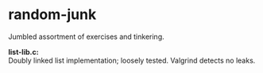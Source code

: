 # random-junk
Jumbled assortment of exercises and tinkering.

**list-lib.c:**<br>
Doubly linked list implementation; loosely tested. Valgrind detects no leaks.
